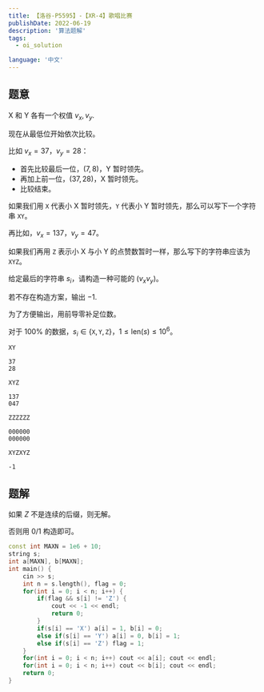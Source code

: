 ```yaml
---
title: 【洛谷-P5595】-【XR-4】歌唱比赛
publishDate: 2022-06-19
description: '算法题解'
tags:
  - oi_solution

language: '中文'
---
```


## 题意

X 和 Y 各有一个权值 $v_x, v_y$.

现在从最低位开始依次比较。

比如 $v_x=37$，$v_y=28$：

- 首先比较最后一位，$(7,8)$，Y 暂时领先。
- 再加上前一位，$(37,28)$，X 暂时领先。
- 比较结束。

如果我们用 `X` 代表小 X 暂时领先，`Y` 代表小 Y 暂时领先，那么可以写下一个字符串 `XY`。

再比如，$v_x=137$，$v_y=47$。

如果我们再用 `Z` 表示小 X 与小 Y 的点赞数暂时一样，那么写下的字符串应该为 `XYZ`。

给定最后的字符串 $s_i$，请构造一种可能的 $(v_x v_y)$。

若不存在构造方案，输出 $-1$.

为了方便输出，用前导零补足位数。

对于 $100\%$ 的数据，$s_i \in \{\texttt{X},\texttt{Y},\texttt{Z}\}$，$1 \le \text{len}(s) \le 10^6$。

```
XY

37
28
```

```
XYZ

137
047
```

```
ZZZZZZ

000000
000000
```

```
XYZXYZ

-1
```

## 题解

如果 $Z$ 不是连续的后缀，则无解。

否则用 $0/1$ 构造即可。

```cpp
const int MAXN = 1e6 + 10;
string s;
int a[MAXN], b[MAXN];
int main() {
	cin >> s;
	int n = s.length(), flag = 0;
	for(int i = 0; i < n; i++) {
		if(flag && s[i] != 'Z') {
			cout << -1 << endl;
			return 0;
		}
		if(s[i] == 'X') a[i] = 1, b[i] = 0;
		else if(s[i] == 'Y') a[i] = 0, b[i] = 1;
		else if(s[i] == 'Z') flag = 1;
	}
	for(int i = 0; i < n; i++) cout << a[i]; cout << endl;
	for(int i = 0; i < n; i++) cout << b[i]; cout << endl;
	return 0;
}
```
